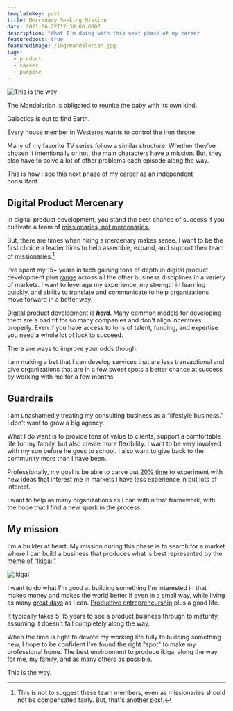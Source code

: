 ```yaml
---
templateKey: post
title: Mercenary Seeking Mission
date: 2021-06-22T12:30:00.000Z
description: "What I'm doing with this next phase of my career          "
featuredpost: true
featuredimage: /img/mandalorian.jpg
tags:
  - product
  - career
  - purpose
---
```

![This is the way](/img/mandalorian.jpg "The Mandalorian")

The Mandalorian is obligated to reunite the baby with its own kind.

Galactica is out to find Earth.

Every house member in Westeros wants to control the iron throne.

Many of my favorite TV series follow a similar structure. Whether they’ve chosen it intentionally or not, the main characters have a mission. But, they also have to solve a lot of other problems each episode along the way.

This is how I see this next phase of my career as an independent consultant.

## Digital Product Mercenary

In digital product development, you stand the best chance of success if you cultivate a team of [missionaries, not mercenaries.](https://svpg.com/missionaries-vs-mercenaries/)

But, there are times when hiring a mercenary makes sense. I want to be the first choice a leader hires to help assemble, expand, and support their team of missionaries.[^1]

[^1]: This is not to suggest these team members, even as missionaries should not be compensated fairly. But, that's another post.

I’ve spent my 15+ years in tech gaining tons of depth in digital product development plus [range](https://www.amazon.com/Range-Generalists-Triumph-Specialized-World/dp/0735214484) across all the other business disciplines in a variety of markets. I want to leverage my experience, my strength in learning quickly, and ability to translate and communicate to help organizations move forward in a better way.

Digital product development is ***hard***. Many common models for developing them are a bad fit for so many companies and don't align incentives properly. Even if you have access to tons of talent, funding, and expertise you need a whole lot of luck to succeed.

There are ways to improve your odds though.

I am making a bet that I can develop services that are less transactional and give organizations that are in a few sweet spots a better chance at success by working with me for a few months.

## Guardrails

I am unashamedly treating my consulting business as a “lifestyle business.” I don’t want to grow a big agency.

What I do want is to provide tons of value to clients, support a comfortable life for my family, but also create more flexibility. I want to be very involved with my son before he goes to school. I also want to give back to the community more than I have been.

Professionally, my goal is be able to carve out [20% time](https://en.wikipedia.org/wiki/20%25_Project) to experiment with new ideas that interest me in markets I have less experience in but lots of interest.

I want to help as many organizations as I can within that framework, with the hope that I find a new spark in the process.

## My mission

I'm a builder at heart. My mission during this phase is to search for a market where I can build a business that produces what is best represented by the [meme of “Ikigai.”](https://theviewinside.me/what-is-your-ikigai/)

![ikigai](/img/ikigai.png "Ikigai")

I want to do what I’m good at building something I'm interested in that makes money and makes the world better if even in a small way, while living as many [great days](/core-values) as I can. [Productive entrepreneurship](https://hbr.org/2017/06/is-america-encouraging-the-wrong-kind-of-entrepreneurship) plus a good life.

It typically takes 5-15 years to see a product business through to maturity, assuming it doesn't fail completely along the way.

When the time is right to devote my working life fully to building something new, I hope to be confident I've found the right "spot" to make my professional home. The best environment to produce ikigai along the way for me, my family, and as many others as possible.

This is the way.